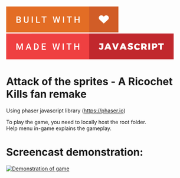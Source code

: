 [![forthebadge](https://github.com/BraveUX/for-the-badge/blob/master/src/images/badges/built-with-love.svg)](https://mainuser.dev) [![forthebadge](https://github.com/BraveUX/for-the-badge/blob/master/src/images/badges/made-with-javascript.svg)](https://mainuser.dev) 

# Attack of the sprites - A Ricochet Kills fan remake
Using phaser javascript library
(https://phaser.io)

To play the game, you need to locally host the root folder.     
Help menu in-game explains the gameplay.     

# Screencast demonstration:
[![Demonstration of game](https://i.imgur.com/2en6cdy.png)](https://www.youtube.com/watch?v=uv5xeT3jxUE)   
